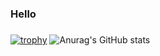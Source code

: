 
### Hello

### 
[![trophy](https://github-profile-trophy.vercel.app/?username=asnvpp&theme=onedark)](https://github.com/ryo-ma/github-profile-trophy)
![Anurag's GitHub stats](https://github-readme-stats.vercel.app/api?username=asnvpp&show_icons=true&theme=transparent)
